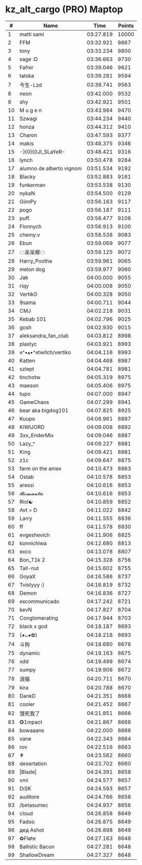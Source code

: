 # kz_alt_cargo (PRO) Maptop

|  # | Name | Time | Points |
|-------------- | -------------- | -------------- | -------------- | 
| 1 | matti sami | 03:27.819 | 10000 | 
| 2 | FFM | 03:32.921 | 9867 | 
| 3 | tony | 03:33.234 | 9800 | 
| 4 | sage :D | 03:36.663 | 9730 | 
| 5 | Fafnir | 03:39.046 | 9621 | 
| 6 | tatska | 03:39.281 | 9594 | 
| 7 | 今生-Lzd | 03:39.741 | 9563 | 
| 8 | neon | 03:42.000 | 9532 | 
| 9 | shy | 03:42.921 | 9501 | 
| 10 | M u g e n | 03:43.984 | 9470 | 
| 11 | Szwagi | 03:44.234 | 9440 | 
| 12 | honza | 03:44.312 | 9410 | 
| 13 | Charon | 03:47.593 | 9377 | 
| 14 | makis | 03:48.375 | 9346 | 
| 15 | -}{0}{0JI_SLaYeR- | 03:48.421 | 9316 | 
| 16 | lynch | 03:50.478 | 9284 | 
| 17 | alumno de alberto vignoni | 03:51.534 | 9192 | 
| 18 | Blacky | 03:52.883 | 9161 | 
| 19 | funkerman | 03:53.538 | 9130 | 
| 20 | nykaN | 03:54.500 | 9129 | 
| 21 | GiimPy | 03:56.163 | 9117 | 
| 22 | pogo | 03:56.187 | 9111 | 
| 23 | puff. | 03:56.477 | 9106 | 
| 24 | Flonnych | 03:56.913 | 9100 | 
| 25 | chemy:v | 03:58.538 | 9083 | 
| 26 | Ebun | 03:59.069 | 9077 | 
| 27 | ☁呆呆椰☁ | 03:59.125 | 9072 | 
| 28 | Harry_Pootha | 03:59.961 | 9065 | 
| 29 | melon dog | 03:59.977 | 9060 | 
| 30 | Jak | 04:00.000 | 9055 | 
| 31 | riqy | 04:00.008 | 9050 | 
| 32 | VertikO | 04:00.328 | 9050 | 
| 33 | 9sama | 04:00.711 | 9044 | 
| 34 | CMJ | 04:02.218 | 9031 | 
| 35 | Kebab 101 | 04:02.796 | 9025 | 
| 36 | gosh | 04:02.930 | 9015 | 
| 37 | aleksandra_fan_club | 04:03.812 | 8998 | 
| 38 | plastyc | 04:03.921 | 8993 | 
| 39 | ฅ^•ﻌ•^ฅtwitch/vertiko | 04:04.116 | 8993 | 
| 40 | Katten | 04:04.468 | 8987 | 
| 41 | szlept | 04:04.781 | 8981 | 
| 42 | tinchotw | 04:05.319 | 8975 | 
| 43 | maeson | 04:05.406 | 8975 | 
| 44 | tupo | 04:07.000 | 8947 | 
| 45 | GameChaos | 04:07.299 | 8941 | 
| 46 | bear aka bigdog101 | 04:07.825 | 8925 | 
| 47 | Kuupo | 04:08.961 | 8897 | 
| 48 | KIWIJORD | 04:09.008 | 8892 | 
| 49 | 3xx_EnderMix | 04:09.046 | 8887 | 
| 50 | Lazy_^ | 04:09.227 | 8881 | 
| 51 | King | 04:09.421 | 8881 | 
| 52 | z1c | 04:09.647 | 8875 | 
| 53 | farm on the amex | 04:10.473 | 8863 | 
| 54 | Ostab | 04:10.578 | 8853 | 
| 55 | aressi | 04:10.616 | 8853 | 
| 56 | 𝓡𝓸𝓶𝓪𝓷𝓽𝓲𝓬 | 04:10.616 | 8853 | 
| 57 | Riol☯ | 04:10.859 | 8852 | 
| 58 | Avt = D | 04:11.022 | 8842 | 
| 59 | Larry | 04:11.555 | 8836 | 
| 60 | ff | 04:11.578 | 8830 | 
| 61 | evgeshevich | 04:11.906 | 8825 | 
| 62 | konnichiwa | 04:12.680 | 8813 | 
| 63 | exco | 04:13.078 | 8807 | 
| 64 | Bon_T1k 2 | 04:15.328 | 8756 | 
| 65 | Tall-nut | 04:15.602 | 8755 | 
| 66 | GoyaX | 04:16.586 | 8737 | 
| 67 | Tvistyyy :) | 04:16.819 | 8732 | 
| 68 | Demon | 04:16.836 | 8727 | 
| 69 | excommunicado | 04:17.242 | 8721 | 
| 70 | kevN | 04:17.827 | 8704 | 
| 71 | Conglomerating | 04:17.944 | 8703 | 
| 72 | black x god | 04:18.187 | 8693 | 
| 73 | (◕ᴗ◕✿) | 04:18.218 | 8693 | 
| 74 | 斗狗 | 04:18.680 | 8676 | 
| 75 | dynamic | 04:19.163 | 8675 | 
| 76 | xdd | 04:19.499 | 8674 | 
| 77 | sumpy | 04:19.906 | 8672 | 
| 78 | 浪猫 | 04:20.711 | 8670 | 
| 79 | kira | 04:20.788 | 8670 | 
| 80 | DankD | 04:21.351 | 8668 | 
| 81 | cooler | 04:21.452 | 8667 | 
| 82 | 饿死我了 | 04:21.851 | 8666 | 
| 83 | ✪1mpact | 04:21.867 | 8666 | 
| 84 | bowaaans | 04:22.000 | 8666 | 
| 85 | xane | 04:22.343 | 8664 | 
| 86 | rov | 04:22.516 | 8663 | 
| 87 | ✟ | 04:23.562 | 8660 | 
| 88 | desertation | 04:23.702 | 8660 | 
| 89 | \|Blade\| | 04:24.391 | 8658 | 
| 90 | vmi | 04:24.577 | 8657 | 
| 91 | DiSK | 04:24.593 | 8657 | 
| 92 | auditore | 04:24.766 | 8656 | 
| 93 | /betasumec | 04:24.937 | 8656 | 
| 94 | cloud | 04:26.858 | 8649 | 
| 95 | Fadoo | 04:26.875 | 8649 | 
| 96 | дед Ashot | 04:26.898 | 8649 | 
| 97 | ✿Fløte | 04:27.163 | 8648 | 
| 98 | Ballistic Bacon | 04:27.281 | 8648 | 
| 99 | ShallowDream | 04:27.327 | 8648 | 

